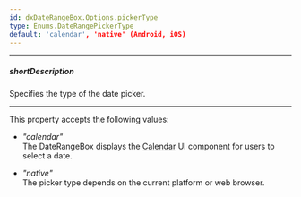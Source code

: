 ```yaml
---
id: dxDateRangeBox.Options.pickerType
type: Enums.DateRangePickerType
default: 'calendar', 'native' (Android, iOS)
---
```

---
##### shortDescription
Specifies the type of the date picker.

---
This property accepts the following values:

- *"calendar"*  
The DateRangeBox displays the [Calendar](/Documentation/ApiReference/UI_Components/dxCalendar/) UI component for users to select a date.

- *"native"*  
The picker type depends on the current platform or web browser.
